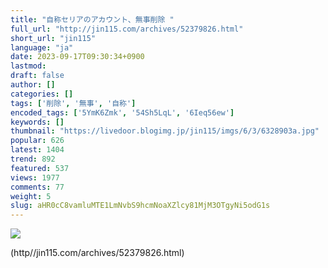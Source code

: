 ```yaml
---
title: "自称セリアのアカウント、無事削除 "
full_url: "http://jin115.com/archives/52379826.html"
short_url: "jin115"
language: "ja"
date: 2023-09-17T09:30:34+0900
lastmod: 
draft: false
author: []
categories: []
tags: ['削除', '無事', '自称']
encoded_tags: ['5YmK6Zmk', '54Sh5LqL', '6Ieq56ew']
keywords: []
thumbnail: "https://livedoor.blogimg.jp/jin115/imgs/6/3/6328903a.jpg"
popular: 626
latest: 1404
trend: 892
featured: 537
views: 1977
comments: 77
weight: 5
slug: aHR0cC8vamluMTE1LmNvbS9hcmNoaXZlcy81MjM3OTgyNi5odG1s
---
```


![](https://livedoor.blogimg.jp/jin115/imgs/6/3/6328903a.jpg)



(http//jin115.com/archives/52379826.html)
